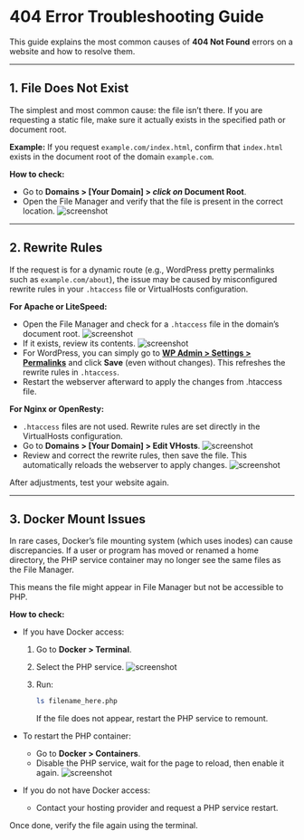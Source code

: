 # 404 Error Troubleshooting Guide

This guide explains the most common causes of **404 Not Found** errors on a website and how to resolve them.

---

## 1. File Does Not Exist

The simplest and most common cause: the file isn’t there.
If you are requesting a static file, make sure it actually exists in the specified path or document root.

**Example:**
If you request `example.com/index.html`, confirm that `index.html` exists in the document root of the domain `example.com`.

**How to check:**

* Go to **Domains > [Your Domain] > *click on* Document Root**.
* Open the File Manager and verify that the file is present in the correct location.
![screenshot](https://i.postimg.cc/TRPPtj2P/image.png)
---

## 2. Rewrite Rules

If the request is for a dynamic route (e.g., WordPress pretty permalinks such as `example.com/about`), the issue may be caused by misconfigured rewrite rules in your `.htaccess` file or VirtualHosts configuration.

**For Apache or LiteSpeed:**

* Open the File Manager and check for a `.htaccess` file in the domain’s document root.
  ![screenshot](https://i.postimg.cc/b8nwVwP1/image.png)
* If it exists, review its contents.
  ![screenshot](https://i.postimg.cc/338rwjvZ/image.png)
* For WordPress, you can simply go to [**WP Admin > Settings > Permalinks**](https://www.google.com/search?q=wordpress+recreate+htaccess) and click **Save** (even without changes). This refreshes the rewrite rules in `.htaccess`.
* Restart the webserver afterward to apply the changes from .htaccess file.

**For Nginx or OpenResty:**

* `.htaccess` files are not used. Rewrite rules are set directly in the VirtualHosts configuration.
* Go to **Domains > [Your Domain] > Edit VHosts**.
  ![screenshot](https://i.postimg.cc/mbSrwXWJ/image.png)
* Review and correct the rewrite rules, then save the file. This automatically reloads the webserver to apply changes.
  ![screenshot](https://i.postimg.cc/RCSpt0Q2/image.png)

After adjustments, test your website again.

---

## 3. Docker Mount Issues

In rare cases, Docker’s file mounting system (which uses inodes) can cause discrepancies. If a user or program has moved or renamed a home directory, the PHP service container may no longer see the same files as the File Manager.

This means the file might appear in File Manager but not be accessible to PHP.

**How to check:**

* If you have Docker access:

  1. Go to **Docker > Terminal**.
  2. Select the PHP service.
     ![screenshot](https://i.postimg.cc/qphbySyB/image.png)
  3. Run:

     ```bash
     ls filename_here.php
     ```

     If the file does not appear, restart the PHP service to remount.

* To restart the PHP container:

  * Go to **Docker > Containers**.
  * Disable the PHP service, wait for the page to reload, then enable it again.
    ![screenshot](https://i.postimg.cc/wx8Dm4XP/image.png)

* If you do not have Docker access:

  * Contact your hosting provider and request a PHP service restart.

Once done, verify the file again using the terminal.
